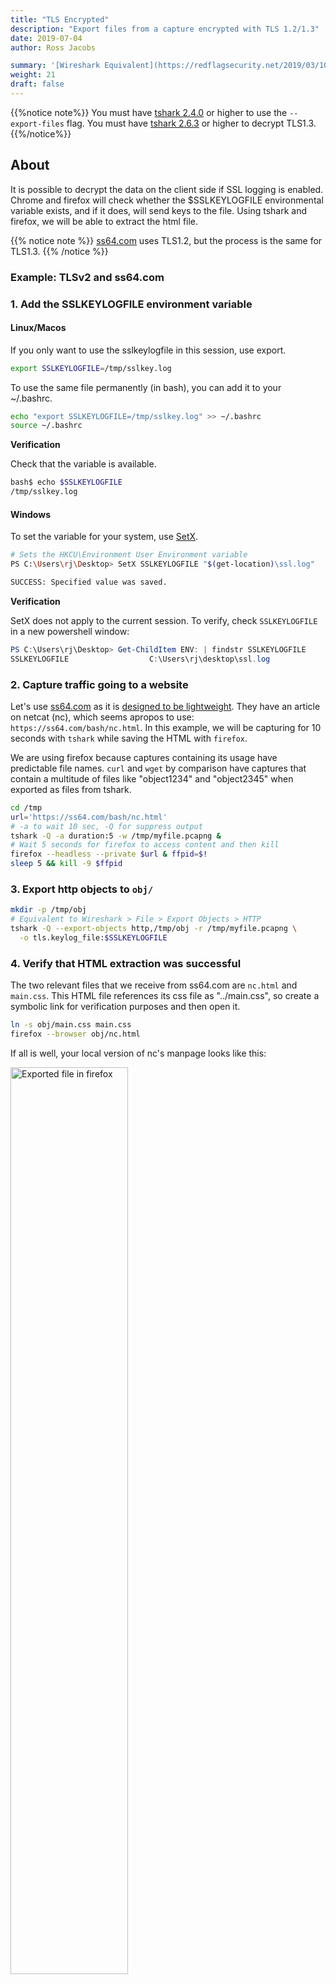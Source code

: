 ```yaml
---
title: "TLS Encrypted"
description: "Export files from a capture encrypted with TLS 1.2/1.3"
date: 2019-07-04
author: Ross Jacobs

summary: '[Wireshark Equivalent](https://redflagsecurity.net/2019/03/10/decrypting-tls-wireshark/)'
weight: 21
draft: false
---
```


{{%notice note%}}
You must have [tshark 2.4.0](https://github.com/wireshark/wireshark/commit/20c57cb298e4f3b7ac66a22fb7477e4cf424a11b) or higher to use the `--export-files` flag.
You must have [tshark 2.6.3](https://bugs.wireshark.org/bugzilla/show_bug.cgi?id=12779) or higher to decrypt TLS1.3.
{{%/notice%}}

## About

It is possible to decrypt the data on the client side if SSL logging is
enabled. Chrome and firefox will check whether the $SSLKEYLOGFILE
environmental variable exists, and if it does, will send keys to the file.
Using tshark and firefox, we will be able to extract the html file.

{{% notice note %}}
[ss64.com](https://ss64.com) uses TLS1.2, but the process is the same for TLS1.3.
{{% /notice %}}

### Example: TLSv2 and ss64.com

### 1. Add the SSLKEYLOGFILE environment variable

#### Linux/Macos

If you only want to use the sslkeylogfile in this session, use export.

```bash 
export SSLKEYLOGFILE=/tmp/sslkey.log
```

To use the same file permanently (in bash), you can add it to your ~/.bashrc.

```bash
echo "export SSLKEYLOGFILE=/tmp/sslkey.log" >> ~/.bashrc
source ~/.bashrc
```

**Verification**

Check that the variable is available.

```bash
bash$ echo $SSLKEYLOGFILE
/tmp/sslkey.log
```

#### Windows

To set the variable for your system, use [SetX](https://ss64.com/nt/setx.html).

```bash
# Sets the HKCU\Environment User Environment variable
PS C:\Users\rj\Desktop> SetX SSLKEYLOGFILE "$(get-location)\ssl.log"

SUCCESS: Specified value was saved.
```

**Verification**

SetX does not apply to the current session.
To verify, check `SSLKEYLOGFILE` in a new powershell window:

```powershell
PS C:\Users\rj\Desktop> Get-ChildItem ENV: | findstr SSLKEYLOGFILE
SSLKEYLOGFILE                  C:\Users\rj\desktop\ssl.log
```

### 2. Capture traffic going to a website

Let's use [ss64.com](https://ss64.com) as it is [designed to be
lightweight](https://ss64.com/docs/site.html). They have an article on netcat (nc), which seems apropos to use: `https://ss64.com/bash/nc.html`.
In this example, we will be capturing for 10 seconds with `tshark` while saving the HTML with `firefox`.

We are using firefox because captures containing its usage have predictable file names. `curl` and `wget` by comparison have captures that contain
a multitude of files like "object1234" and "object2345" when exported as files from tshark.

```bash
cd /tmp
url='https://ss64.com/bash/nc.html'
# -a to wait 10 sec, -Q for suppress output
tshark -Q -a duration:5 -w /tmp/myfile.pcapng &
# Wait 5 seconds for firefox to access content and then kill
firefox --headless --private $url & ffpid=$!
sleep 5 && kill -9 $ffpid
```

### 3. Export http objects to `obj/`

```bash
mkdir -p /tmp/obj
# Equivalent to Wireshark > File > Export Objects > HTTP
tshark -Q --export-objects http,/tmp/obj -r /tmp/myfile.pcapng \
  -o tls.keylog_file:$SSLKEYLOGFILE
```

### 4. Verify that HTML extraction was successful

The two relevant files that we receive from ss64.com are `nc.html` and
`main.css`. This HTML file references its css file as "../main.css", so
create a symbolic link for verification purposes and then open it.

```bash
ln -s obj/main.css main.css
firefox --browser obj/nc.html
```

If all is well, your local version of nc's manpage looks like this:

<img src="https://dl.dropboxusercontent.com/s/kitibo0u8x42s0m/exported_file_nc_html.cmp.png" alt="Exported file in firefox" width=61%>

### 5. Cleaning up

Anyone that has your network traffic AND your SSLKEYLOGFILE can decrypt it.
For the security conscious, unset this variable once you are done.

#### Linux/Macos

```sh
unset $SSLKEYLOGFILE
```

#### Windows

{{%notice warning%}}
Be careful when you work with the registry, as it is easy to shoot yourself in the foot when making a change.
{{%/notice%}}

Assuming you set without the `/M` flag for the User Environment:

```
REG delete HKCU\Environment /F /V SSLKEYLOGFILE
```

### Asciicast of This Example

<script id="asciicast-239566" src="https://asciinema.org/a/239566.js" async></script>

## Further Reading

* 2018-12-07, F5, [Decrypting SSL traffic with the SSLKEYLOGFILE environment variable](https://support.f5.com/csp/article/K50557518)
* 2013-08-07, Steven Iveson, [Using Wireshark to Decode SSL/TLS Packets](https://packetpushers.net/using-wireshark-to-decode-ssltls-packets/)